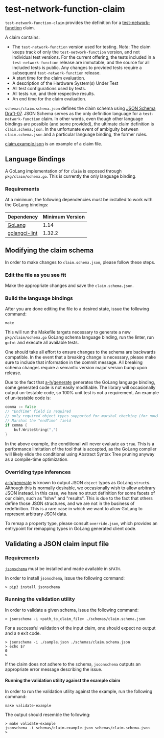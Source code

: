 # test-network-function-claim

`test-network-function-claim` provides the definition for a
[test-network-function](https://github.com/test-network-function/test-network-function) claim.

A claim contains:
* The `test-network-function` version used for testing. *Note*:  The claim keeps track of only the
`test-network-function` version, and not individual test versions.  For the current offering, the tests included in a
`test-network-function` release are immutable, and the source for all included tests is public.  Any changes to provided
tests require a subsequent `test-network-function` release.
* A start time for the claim evaluation.
* A description of the Hardware System(s) Under Test
* All test configurations used by tests.
* All tests run, and their respective results.
* An end time for the claim evaluation.

`schemas/claim.schema.json` defines the claim schema using
[JSON Schema Draft-07](https://json-schema.org/draft-07/json-schema-release-notes.html).  JSON Schema serves as the
only definition language for a `test-network-function` claim.  In other words, even though other language bindings are
possible (and some provided), the ultimate claim definition is `claim.schema.json`.  In the unfortunate event of
ambiguity between `claim.schema.json` and a particular language binding, the former rules.

[claim.example.json](schemas/claim.example.json) is an example of a claim file.

## Language Bindings

A GoLang implementation of for `claim` is exposed through `pkg/claim/schema.go`.  This is currently the only language
binding. 

### Requirements
At a minimum, the following dependencies must be installed to work with the GoLang bindings:

Dependency|Minimum Version
---|---
[GoLang](https://golang.org/dl/)|1.14
[golangci-lint](https://golangci-lint.run/usage/install/)|1.32.2

## Modifying the claim schema

In order to make changes to `claim.schema.json`, please follow these steps.
 
### Edit the file as you see fit

Make the appropriate changes and save the `claim.schema.json`.

### Build the language bindings

After you are done editing the
file to a desired state, issue the following command:

```shell script
make
```

This will run the Makefile targets necessary to generate a new `pkg/claim/schema.go` GoLang schema language binding,
run the linter, run `gofmt` and execute all available tests.

One should take all effort to ensure changes to the schema are backwards compatible.  In the event that a breaking
change is necessary, please make sure to include that information in the commit message.  All breaking schema changes
require a semantic version major version bump upon release.

Due to the fact that [a-h/generate](https://github.com/a-h/generate) generates the GoLang language binding, some
generated code is not easily modifiable.  The library will occasionally output un-testable code, so 100% unit test is
not a requirement.  An example of un-testable code is:

```go
comma := false
// "EndTime" field is required
// only required object types supported for marshal checking (for now)
// Marshal the "endTime" field
if comma {
	buf.WriteString(",")
}
```

In the above example, the conditional will never evaluate as `true`.  This is a performance limitation of the tool that
is accepted, as the GoLang compiler will likely elide the conditional using Abstract Syntax Tree pruning anyway as a
compile-time optimization.

### Overriding type inferences

[a-h/generate](https://github.com/a-h/generate) is known to output JSON `object` types as GoLang `struct`s.  Although
this is normally desirable, we occasionally wish to allow arbitrary JSON instead.  In this case, we have no struct
definition for some facets of our claim, such as "lshw" and "results".  This is due to the fact that others define those
JSON structures, and we are not in the business of redefinition.  This is a rare case in which we want to allow GoLang
to represent arbitrary JSON data.

To remap a property type, please consult `override.json`, which provides an entrypoint for remapping types in GoLang
generated client code.

## Validating a JSON claim input file

### Requirements

[`jsonschema`](https://python-jsonschema.readthedocs.io/en/stable/) must be installed and made available in `$PATH`.

In order to install `jsonschema`, issue the following command:

```shell script
> pip3 install jsonschema
```

### Running the validation utility

In order to validate a given schema, issue the following command:

```shell script
> jsonschema -i <path_to_claim_file> ./schemas/claim.schema.json
```

For a successful validation of the input claim, one should expect no output and a `0` exit code.

```shell script
> jsonschema -i ./sample.json ./schemas/claim.schema.json
> echo $?
0
> 
```

If the claim does not adhere to the schema, `jsconschema` outputs an appropriate error message describing the issue.

#### Running the validation utility against the example claim

In order to run the validation utility against the example, run the following command:

```shell script
make validate-example
```

The output should resemble the following:

```shell script
> make validate-example
jsonschema -i schemas/claim.example.json schemas/claim.schema.json
>
```
